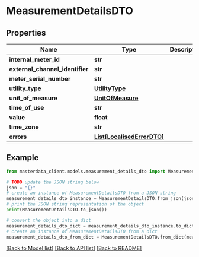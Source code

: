 # MeasurementDetailsDTO


## Properties

Name | Type | Description | Notes
------------ | ------------- | ------------- | -------------
**internal_meter_id** | **str** |  | [optional] 
**external_channel_identifier** | **str** |  | [optional] 
**meter_serial_number** | **str** |  | [optional] 
**utility_type** | [**UtilityType**](UtilityType.md) |  | [optional] 
**unit_of_measure** | [**UnitOfMeasure**](UnitOfMeasure.md) |  | [optional] 
**time_of_use** | **str** |  | [optional] 
**value** | **float** |  | [optional] 
**time_zone** | **str** |  | [optional] 
**errors** | [**List[LocalisedErrorDTO]**](LocalisedErrorDTO.md) |  | [optional] 

## Example

```python
from masterdata_client.models.measurement_details_dto import MeasurementDetailsDTO

# TODO update the JSON string below
json = "{}"
# create an instance of MeasurementDetailsDTO from a JSON string
measurement_details_dto_instance = MeasurementDetailsDTO.from_json(json)
# print the JSON string representation of the object
print(MeasurementDetailsDTO.to_json())

# convert the object into a dict
measurement_details_dto_dict = measurement_details_dto_instance.to_dict()
# create an instance of MeasurementDetailsDTO from a dict
measurement_details_dto_from_dict = MeasurementDetailsDTO.from_dict(measurement_details_dto_dict)
```
[[Back to Model list]](../README.md#documentation-for-models) [[Back to API list]](../README.md#documentation-for-api-endpoints) [[Back to README]](../README.md)


